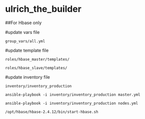 # ulrich_the_builder

##For Hbase only

#update vars file

```group_vars/all.yml```

#update template file

```roles/hbase_master/templates/```

```roles/hbase_slave/templates/```

#update inventory file

```inventory/inventory_production```

```
ansible-playbook -i inventory/inventory_production master.yml

ansible-playbook -i inventory/inventory_production nodes.yml

/opt/hbase/hbase-2.4.12/bin/start-hbase.sh 
```
